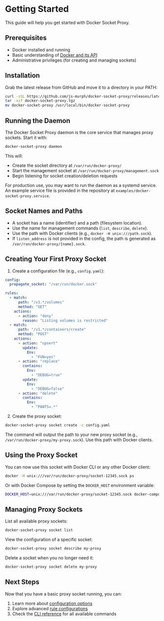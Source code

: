 # Getting Started

This guide will help you get started with Docker Socket Proxy.

## Prerequisites

- Docker installed and running
- Basic understanding of [Docker and its API](https://docs.docker.com/reference/api/engine/version/v1.48/#tag/Container)
- Administrative privileges (for creating and managing sockets)

## Installation

Grab the latest release from GitHub and move it to a directory in your PATH:

```bash
curl -sSL https://github.com/js-murph/docker-socket-proxy/releases/latest/download/docker-socket-proxy.tgz
tar -xzf docker-socket-proxy.tgz
mv docker-socket-proxy /usr/local/bin/docker-socket-proxy
```

## Running the Daemon

The Docker Socket Proxy daemon is the core service that manages proxy sockets. Start it with:

```bash
docker-socket-proxy daemon
```

This will:

- Create the socket directory at `/var/run/docker-proxy/`
- Start the management socket at `/var/run/docker-proxy/management.sock`
- Begin listening for socket creation/deletion requests

For production use, you may want to run the daemon as a systemd service. An example service file is provided in the repository at `examples/docker-socket-proxy.service`.

## Socket Names and Paths

- A socket has a name (identifier) and a path (filesystem location).
- Use the name for management commands (`list`, `describe`, `delete`).
- Use the path with Docker clients (e.g., `docker -H unix:///path.sock`).
- If `listen_address` is not provided in the config, the path is generated as `/var/run/docker-proxy/{name}.sock`.

## Creating Your First Proxy Socket

1. Create a configuration file (e.g., `config.yaml`):

```yaml
config:
  propagate_socket: "/var/run/docker.sock"

rules:
  - match:
      path: "/v1.*/volumes"
      method: "GET"
    actions:
      - action: "deny"
        reason: "Listing volumes is restricted"
  - match:
      path: "/v1.*/containers/create"
      method: "POST"
    actions:
      - action: "upsert"
        update:
          Env:
            - "FUN=yes"
      - action: "replace"
        contains:
          Env:
            - "DEBUG=true"
        update:
          Env:
            - "DEBUG=false"
      - action: "delete"
        contains:
          Env:
            - "PANTS=.*"
```

2. Create the proxy socket:

```bash
docker-socket-proxy socket create -c config.yaml
```

The command will output the path to your new proxy socket (e.g., `/var/run/docker-proxy/my-proxy.sock`). Use this path with Docker clients.

## Using the Proxy Socket

You can now use this socket with Docker CLI or any other Docker client:

```bash
docker -H unix:///var/run/docker-proxy/socket-12345.sock ps
```

Or with Docker Compose by setting the `DOCKER_HOST` environment variable:

```bash
DOCKER_HOST=unix:///var/run/docker-proxy/socket-12345.sock docker-compose up
```

## Managing Proxy Sockets

List all available proxy sockets:

```bash
docker-socket-proxy socket list
```

View the configuration of a specific socket:

```bash
docker-socket-proxy socket describe my-proxy
```

Delete a socket when you no longer need it:

```bash
docker-socket-proxy socket delete my-proxy
```

## Next Steps

Now that you have a basic proxy socket running, you can:

1. Learn more about [configuration options](configuration/index.md)
2. Explore advanced [rule configurations](configuration/rules.md)
3. Check the [CLI reference](cli-reference.md) for all available commands
